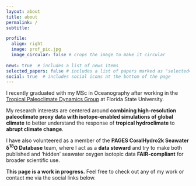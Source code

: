 ```yaml
---
layout: about
title: about
permalink: /
subtitle: 

profile:
  align: right
  image: prof_pic.jpg
  image_circular: false # crops the image to make it circular
  
news: true  # includes a list of news items
selected_papers: false # includes a list of papers marked as "selected={true}"
social: true  # includes social icons at the bottom of the page
---
```


I recently graduated with my MSc in Oceanography after working in the <a href="https://alyssaatwood.weebly.com/">Tropical Paleoclimate Dynamics Group</a> at Florida State University.

My research interests are centered around <b>combining high-resolution paleoclimate proxy data with isotope-enabled simulations of global climate</b> to better understand the response of <b>tropical hydroclimate</b> to <b>abrupt climate change</b>.

I have also volunteered as a member of the <b>PAGES CoralHydro2k Seawater δ<sup>18</sup>O Database</b> team, where I act as a <b>data steward</b> and try to make both published and ‘hidden’ seawater oxygen isotopic data <b>FAIR-compliant</b> for broader scientific use.

<b>This page is a work in progress.</b> Feel free to check out any of my work or contact me via the social links below.
